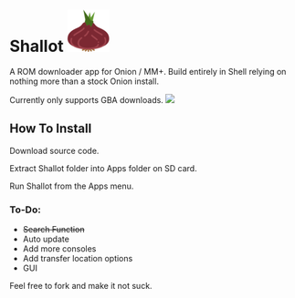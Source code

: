 # Shallot ![](Shallot/res/icon.png)
A ROM downloader app for Onion / MM+.
Build entirely in Shell relying on nothing more than a stock Onion install.

Currently only supports GBA downloads.
![](https://01010101.org/i/jkrv.png)
## How To Install

Download source code.

Extract Shallot folder into Apps folder on SD card.

Run Shallot from the Apps menu.

### To-Do:
* ~~Search Function~~
* Auto update
* Add more consoles
* Add transfer location options
* GUI


Feel free to fork and make it not suck.
